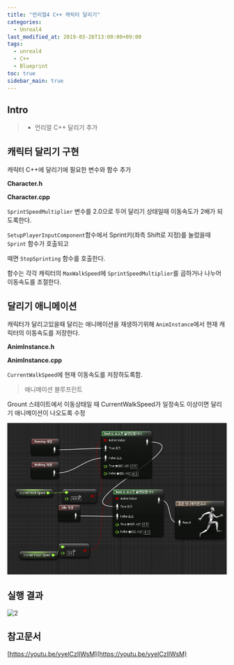 ```yaml
---
title: "언리얼4 C++ 캐릭터 달리기"
categories: 
  - Unreal4
last_modified_at: 2019-03-26T13:00:00+09:00
tags: 
  - unreal4 
  - C++
  - Blueprint
toc: true
sidebar_main: true
---
```


## Intro

> - 언리얼 C++ 달리기 추가

## 캐릭터 달리기 구현

캐릭터 C++에 달리기에 필요한 변수와 함수 추가

**Character.h**

<script src="https://gist.github.com/lesslate/1fea595d8ef12b9279c407b6d7b6b316.js"></script>


**Character.cpp**

<script src="https://gist.github.com/lesslate/a25d07ef4766581e3b24694d35bf4219.js"></script>

`SprintSpeedMultiplier` 변수를 2.0으로 두어 달리기 상태일때 이동속도가 2배가 되도록한다.

`SetupPlayerInputComponent`함수에서 Sprint키(좌측 Shift로 지정)를 눌렀을때 `Sprint` 함수가 호출되고

떼면 `StopSprinting` 함수를 호출한다. 

함수는 각각 캐릭터의 `MaxWalkSpeed`에 `SprintSpeedMultiplier`를 곱하거나 나누어 이동속도를 조절한다.


## 달리기 애니메이션

캐릭터가 달리고있을때 달리는 애니메이션을 재생하기위해 `AnimInstance`에서 현재 캐릭터의 이동속도를 저장한다.

**AnimInstance.h**

<script src="https://gist.github.com/lesslate/5280ce2c472e09d65112661208abae60.js"></script>

**AnimInstance.cpp**

<script src="https://gist.github.com/lesslate/24bbc8ab47996a05c6b8480368df8ce2.js"></script>

`CurrentWalkSpeed`에 현재 이동속도를 저장하도록함.

> 애니메이션 블루프린트

Grount 스테이트에서 이동상태일 때 CurrentWalkSpeed가 일정속도 이상이면 달리기 애니메이션이 나오도록 수정

![1](https://github.com/lesslate/lesslate.github.io/blob/master/assets/img/Unreal/Sprint/1.png?raw=true)

## 실행 결과

![2](https://github.com/lesslate/lesslate.github.io/blob/master/assets/img/Unreal/Sprint/GIF.gif?raw=true)

## 참고문서

[https://youtu.be/yyelCzlIWsM](https://youtu.be/yyelCzlIWsM)

